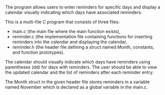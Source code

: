 The program allows users to enter reminders for specific days and display a calendar visually indicating which days have associated reminders.

This is a multi-file C program that consists of three files: 
- main.c (the main file where the main function exists),
- reminder.c (the implementation file containing functions for inserting reminders into the calendar and displaying the calendar,
- reminder.h (the header file defining a struct named Month, constants, and function prototypes).

The calendar should visually indicate which days have reminders using parentheses (dd) for days with reminders. The user should be able to view the updated calendar and the list of reminders after each reminder entry.

The Month struct in the given header file stores reminders in a variable named November which is declared as a global variable in the main.c.

